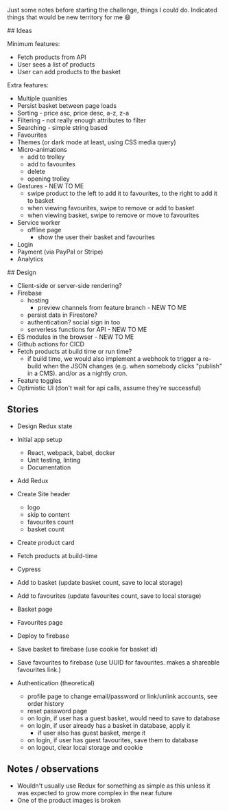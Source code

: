 Just some notes before starting the challenge, things I could do. Indicated
things that would be new territory for me 😄

## Ideas

Minimum features:

- Fetch products from API
- User sees a list of products
- User can add products to the basket

Extra features:

- Multiple quanities
- Persist basket between page loads
- Sorting - price asc, price desc, a-z, z-a
- Filtering - not really enough attributes to filter
- Searching - simple string based
- Favourites
- Themes (or dark mode at least, using CSS media query)
- Micro-animations
  - add to trolley
  - add to favourites
  - delete
  - opening trolley
- Gestures - NEW TO ME 
  - swipe product to the left to add it to favourites, to the right to add it to basket
  - when viewing favourites, swipe to remove or add to basket
  - when viewing basket, swipe to remove or move to favourites
- Service worker
  - offline page
    - show the user their basket and favourites
- Login
- Payment (via PayPal or Stripe)
- Analytics

## Design

- Client-side or server-side rendering?
- Firebase
  - hosting
    - preview channels from feature branch - NEW TO ME
  - persist data in Firestore?
  - authentication? social sign in too
  - serverless functions for API - NEW TO ME
- ES modules in the browser - NEW TO ME
- Github actions for CICD
- Fetch products at build time or run time?
  - if build time, we would also implement a webhook to trigger a re-build when the JSON
    changes (e.g. when somebody clicks "publish" in a CMS). and/or as a nightly cron.
- Feature toggles
- Optimistic UI (don't wait for api calls, assume they're successful)

## Stories

- Design Redux state
- Initial app setup
  - React, webpack, babel, docker
  - Unit testing, linting
  - Documentation
- Add Redux
- Create Site header
  - logo
  - skip to content
  - favourites count
  - basket count
- Create product card
- Fetch products at build-time
- Cypress
- Add to basket (update basket count, save to local storage)
- Add to favourites (update favourites count, save to local storage)
- Basket page
- Favourites page
- Deploy to firebase
- Save basket to firebase (use cookie for basket id)
- Save favourites to firebase (use UUID for favourites. makes a shareable favourites link.)

- Authentication (theoretical)
  - profile page to change email/password or link/unlink accounts, see order history
  - reset password page
  - on login, if user has a guest basket, would need to save to database
  - on login, if user already has a basket in database, apply it
    - if user also has guest basket, merge it
  - on login, if user has guest favourites, save them to database
  - on logout, clear local storage and cookie

## Notes / observations

- Wouldn't usually use Redux for something as simple as this unless it was
  expected to grow more complex in the near future
- One of the product images is broken